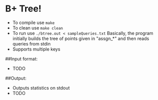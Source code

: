 B+ Tree!
========
- To compile use `make`
- To clean use `make clean`
- To run use `./btree.out < sampleQueries.txt`
Basically, the program initially builds the tree of points given in "assgn\_\*" and then reads queries from stdin
- Supports multiple keys

##Input format:
- TODO

##Output:
- Outputs statistics on stdout
- TODO
